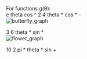 For functions g(θ):  
e theta cos ^ 2 4 theta * cos * -  
![butterfly_graph](https://user-images.githubusercontent.com/27488093/38174702-67f514b4-35c9-11e8-8e75-305a839c75b7.png)  

3 6 theta * sin *  
![flower_graph](https://user-images.githubusercontent.com/27488093/38174772-819453a2-35ca-11e8-94f2-ae62e1643c52.png)  

10 2 pi * theta * sin +  

